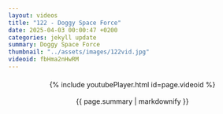 ```yaml
---
layout: videos
title: "122 - Doggy Space Force"
date: 2025-04-03 00:00:47 +0200
categories: jekyll update
summary: Doggy Space Force
thumbnail: "../assets/images/122vid.jpg"
videoid: fbHma2nHwRM
---
```


<div style="text-align: center; margin-top: 20px;">
  {% include youtubePlayer.html id=page.videoid %}
  <p style="margin-top: 15px; font-size: 1.2em; color: #333;">
    <p>{{ page.summary | markdownify }}</p>
  </p>
</div>
